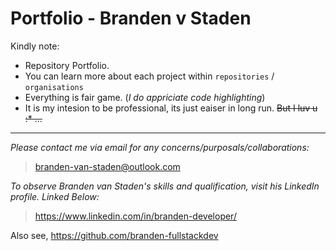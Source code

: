 # Portfolio - Branden v Staden

Kindly note:

- Repository Portfolio.
- You can learn more about each project within ``repositories`` / ``organisations``
- Everything is fair game. (*I do appriciate code highlighting*)
- It is my intesion to be professional, its just eaiser in long run. ~~But I luv u :* ...~~

---

*Please contact me via email for any concerns/purposals/collaborations:*
> <branden-van-staden@outlook.com>

*To observe Branden van Staden's skills and qualification, visit his LinkedIn profile. Linked Below:*
> <https://www.linkedin.com/in/branden-developer/>

Also see, <https://github.com/branden-fullstackdev>
